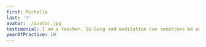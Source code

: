 ```yaml
---
first: Michelle
last: '?'
avatar: ./avatar.jpg
testimonial: I am a teacher. Qi-Gong and meditation can sometimes be useful in my relationships with children.
yearOfPractice: 10
---
```

